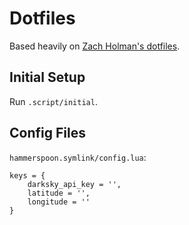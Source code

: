# Dotfiles

Based heavily on [Zach Holman's dotfiles](https://github.com/holman/dotfiles).

## Initial Setup

Run `.script/initial`.

## Config Files
`hammerspoon.symlink/config.lua`:
```
keys = {
	darksky_api_key = '',
	latitude = '',
	longitude = ''
}
```
